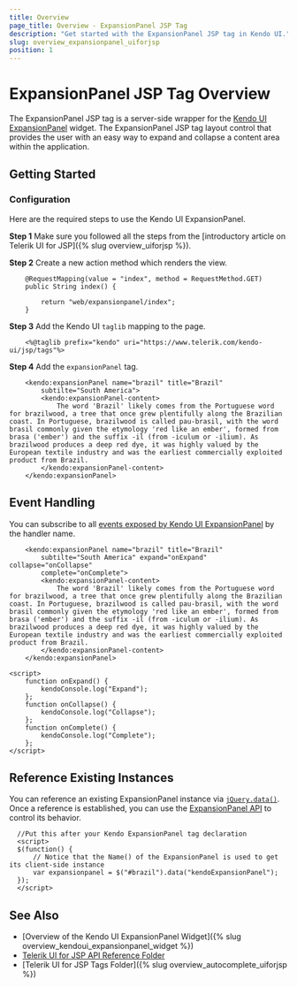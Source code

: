 ```yaml
---
title: Overview
page_title: Overview - ExpansionPanel JSP Tag
description: "Get started with the ExpansionPanel JSP tag in Kendo UI."
slug: overview_expansionpanel_uiforjsp
position: 1
---
```


# ExpansionPanel JSP Tag Overview

The ExpansionPanel JSP tag is a server-side wrapper for the [Kendo UI ExpansionPanel](/api/javascript/ui/expansionpanel) widget.
The ExpansionPanel JSP tag layout control that provides the user with an easy way to expand and collapse a content area within the application.

## Getting Started

### Configuration

Here are the required steps to use the Kendo UI ExpansionPanel.

**Step 1** Make sure you followed all the steps from the [introductory article on Telerik UI for JSP]({% slug overview_uiforjsp %}).

**Step 2** Create a new action method which renders the view.



        @RequestMapping(value = "index", method = RequestMethod.GET)
        public String index() {

            return "web/expansionpanel/index";
        }

**Step 3** Add the Kendo UI `taglib` mapping to the page.



        <%@taglib prefix="kendo" uri="https://www.telerik.com/kendo-ui/jsp/tags"%>

**Step 4** Add the `expansionPanel` tag.



        <kendo:expansionPanel name="brazil" title="Brazil"
            subtilte="South America">
            <kendo:expansionPanel-content>
                The word 'Brazil' likely comes from the Portuguese word for brazilwood, a tree that once grew plentifully along the Brazilian coast. In Portuguese, brazilwood is called pau-brasil, with the word brasil commonly given the etymology 'red like an ember', formed from brasa ('ember') and the suffix -il (from -iculum or -ilium). As brazilwood produces a deep red dye, it was highly valued by the European textile industry and was the earliest commercially exploited product from Brazil.
            </kendo:expansionPanel-content>
        </kendo:expansionPanel>

## Event Handling

You can subscribe to all [events exposed by Kendo UI ExpansionPanel](/api/javascript/ui/expansionpanel#events) by the handler name.



        <kendo:expansionPanel name="brazil" title="Brazil"
            subtilte="South America" expand="onExpand" collapse="onCollapse"
            complete="onComplete">
            <kendo:expansionPanel-content>
                The word 'Brazil' likely comes from the Portuguese word for brazilwood, a tree that once grew plentifully along the Brazilian coast. In Portuguese, brazilwood is called pau-brasil, with the word brasil commonly given the etymology 'red like an ember', formed from brasa ('ember') and the suffix -il (from -iculum or -ilium). As brazilwood produces a deep red dye, it was highly valued by the European textile industry and was the earliest commercially exploited product from Brazil.
            </kendo:expansionPanel-content>
        </kendo:expansionPanel>

    <script>
        function onExpand() {
            kendoConsole.log("Expand");
        };
        function onCollapse() {
            kendoConsole.log("Collapse");
        };
        function onComplete() {
            kendoConsole.log("Complete");
        };
    </script>

## Reference Existing Instances

You can reference an existing ExpansionPanel instance via [`jQuery.data()`](https://api.jquery.com/jQuery.data/). Once a reference is established, you can use the [ExpansionPanel API](/api/javascript/ui/expansionpanel#methods) to control its behavior.



      //Put this after your Kendo ExpansionPanel tag declaration
      <script>
      $(function() {
          // Notice that the Name() of the ExpansionPanel is used to get its client-side instance
          var expansionpanel = $("#brazil").data("kendoExpansionPanel");
      });
      </script>

## See Also

* [Overview of the Kendo UI ExpansionPanel Widget]({% slug overview_kendoui_expansionpanel_widget %})
* [Telerik UI for JSP API Reference Folder](/api/jsp/autocomplete/animation)
* [Telerik UI for JSP Tags Folder]({% slug overview_autocomplete_uiforjsp %})
